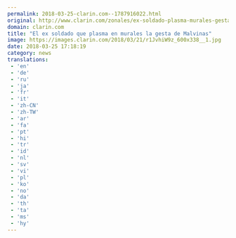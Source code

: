 ```yaml
---
permalink: 2018-03-25-clarin.com--1787916022.html
original: http://www.clarin.com/zonales/ex-soldado-plasma-murales-gesta-malvinas_0_S150Os-qG.html
domain: clarin.com
title: "El ex soldado que plasma en murales la gesta de Malvinas"
image: https://images.clarin.com/2018/03/21/r1JvhiW9z_600x338__1.jpg
date: 2018-03-25 17:18:19
category: news
translations: 
 - 'en'
 - 'de'
 - 'ru'
 - 'ja'
 - 'fr'
 - 'it'
 - 'zh-CN'
 - 'zh-TW'
 - 'ar'
 - 'fa'
 - 'pt'
 - 'hi'
 - 'tr'
 - 'id'
 - 'nl'
 - 'sv'
 - 'vi'
 - 'pl'
 - 'ko'
 - 'no'
 - 'da'
 - 'th'
 - 'ta'
 - 'ms'
 - 'hy'
---
```


